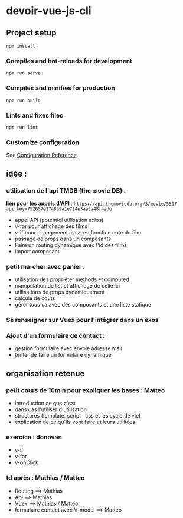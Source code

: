 # devoir-vue-js-cli

## Project setup
```
npm install
```

### Compiles and hot-reloads for development
```
npm run serve
```

### Compiles and minifies for production
```
npm run build
```

### Lints and fixes files
```
npm run lint
```

### Customize configuration
See [Configuration Reference](https://cli.vuejs.org/config/).




## idée  :

### utilisation de l'api TMDB (the movie DB) :

**lien pour les appels d'API** : 
`https://api.themoviedb.org/3/movie/550?api_key=752657e274839a1e714e3aa6a48f4ade`

* appel API (potentiel utilisation axios)
* v-for pour affichage des films
* v-if pour changement class en fonction note du film
* passage de props dans un composants
* Faire un routing dynamique avec l'id des films
* import composant

### petit marcher avec panier :

* utilisation des propriéter methods et computed
* manipulation de list et affichage de celle-ci
* utilisations de props dynamiquement
* calcule de couts
* gérer tous ça avec des composants et une liste statique

### Se renseigner sur Vuex pour l'intégrer dans un exos 

### Ajout d'un formulaire de contact : 

* gestion formulaire avec envoie adresse mail
* tenter de faire un formulaire dynamique

## organisation retenue

### petit cours de 10min pour expliquer les bases :             Matteo
* introduction ce que c'est
* dans cas l'utiliser d'utilisation
* structures (template, script , css et les cycle de vie)
* explication de ce qu'ils vont faire et leurs utilitées
### exercice :                        donovan

* v-if
* v-for
* v-onClick

### td après : Mathias / Matteo

* Routing                           ==> Mathias
* Api                               ==> Mathias
* Vuex                              ==> Mathias / Matteo
* formulaire contact avec V-model   ==> Matteo
